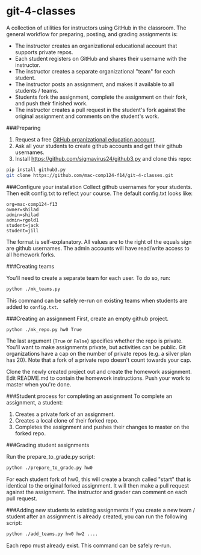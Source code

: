 git-4-classes
=============

A collection of utilities for instructors using GitHub in the classroom. The general workflow for preparing, posting, and grading assignments is:

* The instructor creates an organizational educational account that supports private repos.
* Each student registers on GitHub and shares their username with the instructor.
* The instructor creates a separate organizational "team" for each student.
* The instructor posts an assignment, and makes it available to all students / teams.
* Students fork the assignment, complete the assignment on their fork, and push their finished work.
* The instructor creates a pull request in the student's fork against the original assignment and comments on the student's work.


###Preparing 
1. Request a free [GitHub organizational education account](https://github.com/edu).
2. Ask all your students to create github accounts and get their github usernames.
3. Install https://github.com/sigmavirus24/github3.py and clone this repo:

```bash
pip install github3.py
git clone https://github.com/mac-comp124-f14/git-4-classes.git
```

###Configure your installation
Collect github usernames for your students. Then edit config.txt to reflect your course. The default config.txt looks like:
```
org=mac-comp124-f13
owner=shilad
admin=shilad
admin=rgold1
student=jack
student=jill
```
The format is self-explanatory. All values are to the right of the equals sign are github usernames. The admin accounts will have read/write access to all homework forks.

###Creating teams

You'll need to create a separate team for each user. To do so, run:
```bash
python ./mk_teams.py
```
This command can be safely re-run on existing teams when students are added to `config.txt`.

###Creating an assignment
First, create an empty github project.
```bash
python ./mk_repo.py hw0 True
```

The last argument (`True` or `False`) specifies whether the repo is private. 
You'll want to make assignments private, but activities can be public.
Git organizations have a cap on the number of private repos (e.g. a silver plan has 20).
Note that a fork of a private repo doesn't count towards your cap.

Clone the newly created project out and create the homework assignment.
Edit README.md to contain the homework instructions.
Push your work to master when you're done.

###Student process for completing an assignment
To complete an assignment, a student:

1. Creates a private fork of an assignment.
2. Creates a local clone of their forked repo.
3. Completes the assignment and pushes their changes to master on the forked repo.

###Grading student assignments

Run the prepare_to_grade.py script:

```bash
python ./prepare_to_grade.py hw0
```

For each student fork of hw0, this will create a branch called "start" that is identical to the original forked assignment. It will then make a pull request against the assignment. The instructor and grader can comment on each pull request.

###Adding new students to existing assignments
If you create a new team / student after an assignment is already created, you can run the following script:
```bash
python ./add_teams.py hw0 hw2 ....
```
Each repo must already exist. This command can be safely re-run.
